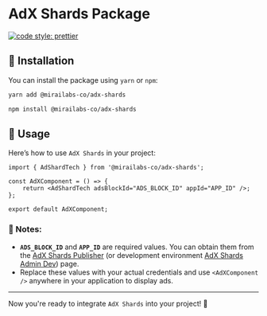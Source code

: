 # AdX Shards Package

[![code style: prettier](https://img.shields.io/badge/code_style-prettier-ff69b4.svg?style=flat-square)](https://github.com/prettier/prettier)

## 🚀 Installation

You can install the package using `yarn` or `npm`:

```sh
yarn add @mirailabs-co/adx-shards

npm install @mirailabs-co/adx-shards
```

## 📌 Usage

Here’s how to use `AdX Shards` in your project:

```tsx
import { AdShardTech } from '@mirailabs-co/adx-shards';

const AdXComponent = () => {
	return <AdShardTech adsBlockId="ADS_BLOCK_ID" appId="APP_ID" />;
};

export default AdXComponent;
```

### 🔹 Notes:

-   **`ADS_BLOCK_ID`** and **`APP_ID`** are required values. You can obtain them from the [AdX Shards Publisher](https://publisher-adx.shards.tech/) (or development environment [AdX Shards Admin Dev](https://publisher-dev-1737355217.shards.tech/)) page.
-   Replace these values with your actual credentials and use `<AdXComponent />` anywhere in your application to display ads.

---

Now you're ready to integrate `AdX Shards` into your project! 🚀
